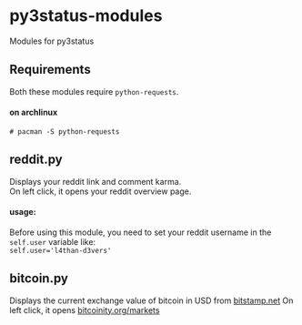 # py3status-modules

Modules for py3status

## Requirements

Both these modules require `python-requests`.

#### on archlinux
`# pacman -S python-requests`


## reddit.py
Displays your reddit link and comment karma.  
On left click, it opens your reddit overview page.

#### usage:
Before using this module, you need to set your reddit username in the `self.user` variable like:  
`self.user='l4than-d3vers'`

## bitcoin.py
Displays the current exchange value of bitcoin in USD from [bitstamp.net](https://www.bitstamp.net/)
On left click, it opens [bitcoinity.org/markets](http://bitcoinity.org/markets)
